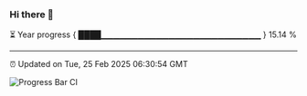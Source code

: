 ### Hi there 👋

⏳ Year progress { ████▁▁▁▁▁▁▁▁▁▁▁▁▁▁▁▁▁▁▁▁▁▁▁▁▁▁ } 15.14 %

---

⏰ Updated on Tue, 25 Feb 2025 06:30:54 GMT

![Progress Bar CI](https://github.com/ZhaoGui/ZhaoGui/workflows/Progress%20Bar%20CI/badge.svg)
